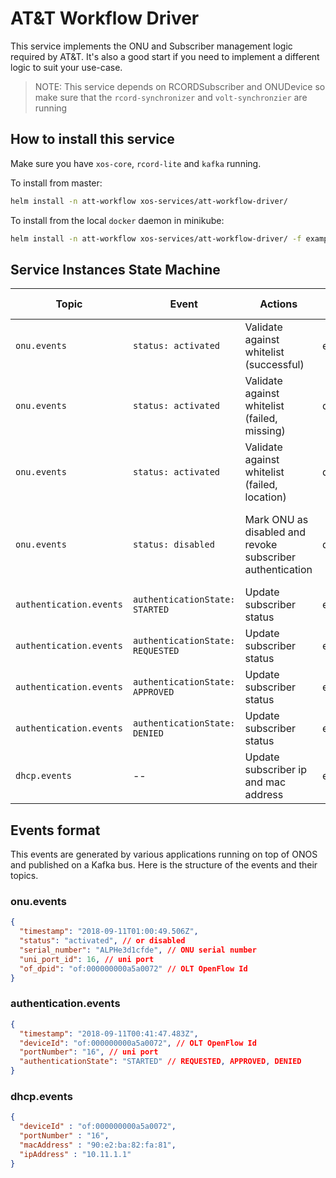 # AT&T Workflow Driver 

This service implements the ONU and Subscriber management logic required by AT&T.
It's also a good start if you need to implement a different logic to suit your use-case.

> NOTE: This service depends on RCORDSubscriber and ONUDevice so make sure that the `rcord-synchronizer` and `volt-synchronzier` are running

## How to install this service

Make sure you have `xos-core`, `rcord-lite` and `kafka` running.

To install from master:

```bash
helm install -n att-workflow xos-services/att-workflow-driver/
```

To install from the local `docker` daemon in minikube:

```bash
helm install -n att-workflow xos-services/att-workflow-driver/ -f examples/image-tag-candidate.yaml -f examples/imagePullPolicy-IfNotPresent.yaml
```

## Service Instances State Machine

| Topic                   | Event                            | Actions                                                   | ONU State    | Subscriber State     | Message                                                  |
|-------------------------|----------------------------------|-----------------------------------------------------------|--------------|----------------------|----------------------------------------------------------|
| `onu.events`            | `status: activated`              | Validate against whitelist (successful)                   | enabled      | awaiting-auth        | ONU has been validated                                   |
| `onu.events`            | `status: activated`              | Validate against whitelist (failed, missing)              | disabled     | awaiting-auth        | ONU not found in whitelist                               |
| `onu.events`            | `status: activated`              | Validate against whitelist (failed, location)             | disabled     | awaiting-auth        | ONU activated in wrong location                           |
| `onu.events`            | `status: disabled`               | Mark ONU as disabled and revoke subscriber authentication | disabled     | awaiting-auth        | ONU has been disabled, revoked subscriber authentication |
| `authentication.events` | `authenticationState: STARTED`   | Update subscriber status                                  | enabled      | awaiting-auth        | Authentication started                                   |
| `authentication.events` | `authenticationState: REQUESTED` | Update subscriber status                                  | enabled      | awaiting-auth        | Authentication requested                                 |
| `authentication.events` | `authenticationState: APPROVED`  | Update subscriber status                                  | enabled      | enabled              | Authentication succeded                                  |
| `authentication.events` | `authenticationState: DENIED`    | Update subscriber status                                  | enabled      | auth-failed          | Authentication denied                                    |
| `dhcp.events`           | --                               | Update subscriber ip and mac address                      | enabled      | enabled              | DHCP information added                                   |

## Events format

This events are generated by various applications running on top of ONOS and published on a Kafka bus.
Here is the structure of the events and their topics.

### onu.events

```json
{
  "timestamp": "2018-09-11T01:00:49.506Z",
  "status": "activated", // or disabled
  "serial_number": "ALPHe3d1cfde", // ONU serial number
  "uni_port_id": 16, // uni port 
  "of_dpid": "of:000000000a5a0072" // OLT OpenFlow Id
}
```

### authentication.events

```json
{
  "timestamp": "2018-09-11T00:41:47.483Z",
  "deviceId": "of:000000000a5a0072", // OLT OpenFlow Id
  "portNumber": "16", // uni port
  "authenticationState": "STARTED" // REQUESTED, APPROVED, DENIED
}
```

### dhcp.events

```json
{
  "deviceId" : "of:000000000a5a0072",
  "portNumber" : "16",
  "macAddress" : "90:e2:ba:82:fa:81",
  "ipAddress" : "10.11.1.1"
}
```